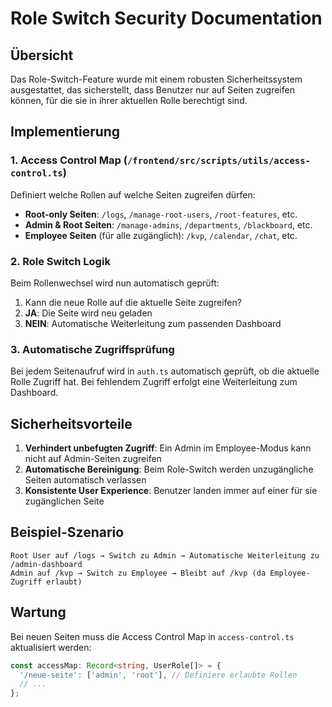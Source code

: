 # Role Switch Security Documentation

## Übersicht

Das Role-Switch-Feature wurde mit einem robusten Sicherheitssystem ausgestattet, das sicherstellt, dass Benutzer nur auf Seiten zugreifen können, für die sie in ihrer aktuellen Rolle berechtigt sind.

## Implementierung

### 1. Access Control Map (`/frontend/src/scripts/utils/access-control.ts`)

Definiert welche Rollen auf welche Seiten zugreifen dürfen:

- **Root-only Seiten**: `/logs`, `/manage-root-users`, `/root-features`, etc.
- **Admin & Root Seiten**: `/manage-admins`, `/departments`, `/blackboard`, etc.
- **Employee Seiten** (für alle zugänglich): `/kvp`, `/calendar`, `/chat`, etc.

### 2. Role Switch Logik

Beim Rollenwechsel wird nun automatisch geprüft:

1. Kann die neue Rolle auf die aktuelle Seite zugreifen?
2. **JA**: Die Seite wird neu geladen
3. **NEIN**: Automatische Weiterleitung zum passenden Dashboard

### 3. Automatische Zugriffsprüfung

Bei jedem Seitenaufruf wird in `auth.ts` automatisch geprüft, ob die aktuelle Rolle Zugriff hat. Bei fehlendem Zugriff erfolgt eine Weiterleitung zum Dashboard.

## Sicherheitsvorteile

1. **Verhindert unbefugten Zugriff**: Ein Admin im Employee-Modus kann nicht auf Admin-Seiten zugreifen
2. **Automatische Bereinigung**: Beim Role-Switch werden unzugängliche Seiten automatisch verlassen
3. **Konsistente User Experience**: Benutzer landen immer auf einer für sie zugänglichen Seite

## Beispiel-Szenario

```
Root User auf /logs → Switch zu Admin → Automatische Weiterleitung zu /admin-dashboard
Admin auf /kvp → Switch zu Employee → Bleibt auf /kvp (da Employee-Zugriff erlaubt)
```

## Wartung

Bei neuen Seiten muss die Access Control Map in `access-control.ts` aktualisiert werden:

```typescript
const accessMap: Record<string, UserRole[]> = {
  '/neue-seite': ['admin', 'root'], // Definiere erlaubte Rollen
  // ...
};
```
